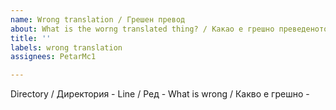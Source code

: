```yaml
---
name: Wrong translation / Грешен превод
about: What is the worng translated thing? / Какао е грешно преведеното нещо?
title: ''
labels: wrong translation
assignees: PetarMc1

---
```


Directory  / Директория - 
Line / Ред - 
What is wrong / Какво е грешно -
